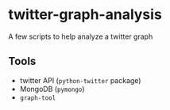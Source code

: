 twitter-graph-analysis
======================

A few scripts to help analyze a twitter graph

## Tools

- twitter API (`python-twitter` package)
- MongoDB (`pymongo`)
- `graph-tool`